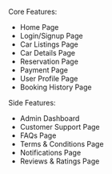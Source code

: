 Core Features:
- Home Page
- Login/Signup Page
- Car Listings Page
- Car Details Page
- Reservation Page
- Payment Page
- User Profile Page
- Booking History Page

Side Features:
- Admin Dashboard
- Customer Support Page
- FAQs Page
- Terms & Conditions Page
- Notifications Page
- Reviews & Ratings Page

